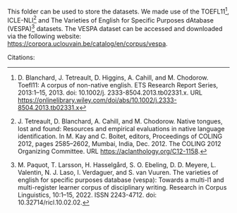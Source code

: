 This folder can be used to store the datasets. We made use of the TOEFL11[^1], ICLE-NLI[^2] and The Varieties of English for Specific Purposes dAtabase (VESPA)[^3] datasets. The VESPA dataset can be accessed and downloaded via the following website: https://corpora.uclouvain.be/catalog/en/corpus/vespa. 

Citations: 
[^1]: D. Blanchard, J. Tetreault, D. Higgins, A. Cahill, and M. Chodorow. Toefl11: A corpus of non-native english. ETS Research Report Series, 2013:1–15, 2013. doi: 10.1002/j. 2333-8504.2013.tb02331.x. URL https://onlinelibrary.wiley.com/doi/abs/10.1002/j.2333-8504.2013.tb02331.x

[^2]: J. Tetreault, D. Blanchard, A. Cahill, and M. Chodorow. Native tongues, lost and found: Resources and empirical evaluations in native language identification. In M. Kay and C. Boitet, editors, Proceedings of COLING 2012, pages 2585–2602, Mumbai, India, Dec. 2012. The COLING 2012 Organizing Committee. URL https://aclanthology.org/C12-1158.

[^3]: M. Paquot, T. Larsson, H. Hasselgård, S. O. Ebeling, D. D. Meyere, L. Valentin, N. J. Laso, I. Verdaguer, and S. van Vuuren. The varieties of english for specific purposes database (vespa): Towards a multi-l1 and multi-register learner corpus of disciplinary writing. Research in Corpus Linguistics, 10:1–15, 2022. ISSN 2243-4712. doi: 10.32714/ricl.10.02.02.